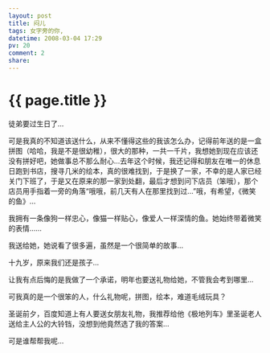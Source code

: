 ```yaml
---
layout: post
title: 闷儿
tags: 女字旁的你,
datetime: 2008-03-04 17:29
pv: 20
comment: 2
share: 
---
```


{{ page.title }}
================

 <p>徒弟要过生日了…</p><p>可是我真的不知道该送什么，从来不懂得这些的我该怎么办，记得前年送的是一盒拼图（哈哈，我是不是很幼稚），很大的那种，一共一千片，我想她到现在应该还没有拼好吧，她做事总不那么耐心...去年这个时候，我还记得和朋友在唯一的休息日跑到书店，搜寻几米的绘本，真的很难找到，于是换了一家，不幸的是人家已经关门下班了，于是又在原来的那一家到处翻，最后才想到问下店员（笨哦），那个店员用手指着一旁的角落“哦哦，前几天有人在那里找到过…”哦，有希望，《微笑的鱼》…</p><p>我拥有一条像狗一样忠心，像猫一样贴心，像爱人一样深情的鱼。她始终带着微笑的表情……</p><p>我送给她，她说看了很多遍，虽然是一个很简单的故事…</p><p>十九岁，原来我们还是孩子…</p><p>让我有点后悔的是我做了一个承诺，明年也要送礼物给她，不管我会考到哪里…</p><p>可我真的是一个很笨的人，什么礼物呢，拼图，绘本，难道毛绒玩具？</p><p>圣诞前夕，百度知道上有人要送女朋友礼物，我推荐给他《极地列车》里圣诞老人送给主人公的大铃铛，没想到他竟然选了我的答案…</p><p>可是谁帮帮我呢…</p> 

